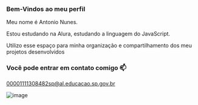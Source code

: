 ### Bem-Vindos ao meu perfil
Meu nome é Antonio Nunes.

Estou estudando na Alura, estudando a linguagem do JavaScript.

Utilizo esse espaço para minha organização e compartilhamento dos meu projetos desenvolvidos

### Você pode entrar em contato comigo 📫

00001111308482sp@al.educacao.sp.gov.br

![image](https://media1.tenor.com/m/AV8GOcAeo4MAAAAC/to-puinish-and-enslave-transformers.gif)

